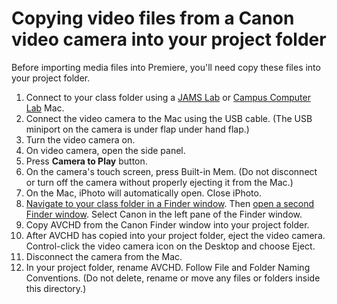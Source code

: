 # Copying video files from a Canon video camera into your project folder

Before importing media files into Premiere, you'll need copy these files into your project folder.

1. Connect to your class folder using a [JAMS Lab](https://jjloomis.gitbooks.io/file-and-folder-management/content/connecting-in-jams-lab.html) or [Campus Computer Lab](https://jjloomis.gitbooks.io/file-and-folder-management/content/connecting-in-campus-computer-lab.html) Mac.
2. Connect the video camera to the Mac using the USB cable. \(The USB miniport on the camera is under flap under hand flap.\)
3. Turn the video camera on.
4. On video camera, open the side panel.
5. Press **Camera to Play** button.
6. On the camera's touch screen, press Built-in Mem. \(Do not disconnect or turn off the camera without properly ejecting it from the Mac.\)
7. On the Mac, iPhoto will automatically open. Close iPhoto.
8. [Navigate to your class folder in a Finder window](https://jjloomis.gitbooks.io/file-and-folder-management/content/navigating-folder-tree.html). Then [open a second Finder window](https://jjloomis.gitbooks.io/file-and-folder-management/content/opening-multiple-finder-windows.html). Select Canon in the left pane of the Finder window.
9. Copy AVCHD from the Canon Finder window into your project folder.
10. After AVCHD has copied into your project folder, eject the video camera. Control-click the video camera icon on the Desktop and choose Eject.
11. Disconnect the camera from the Mac.
12. In your project folder, rename AVCHD. Follow File and Folder Naming Conventions. \(Do not delete, rename or move any files or folders inside this directory.\)



